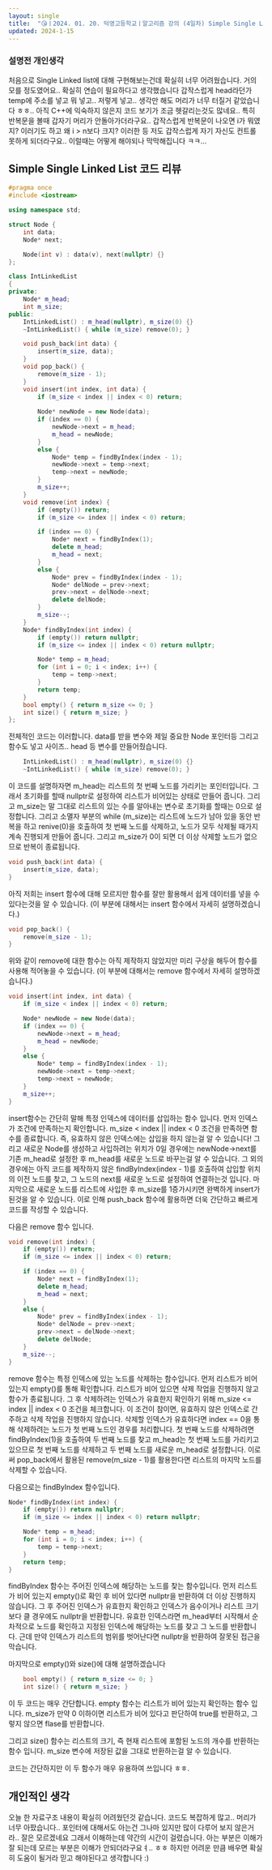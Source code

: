 ```yaml
---
layout: single
title:  "😘ㅣ2024. 01. 20. 덕영고등학교ㅣ알고리즘 강의 (4일차) Simple Single Linked List 코드 리뷰"
updated: 2024-1-15
---
```


### 설명전 개인생각

처음으로 Single Linked list에 대해 구현해보는건데 확실히 너무 어려웠습니다. 거의 모를 정도였어요..
확실히 연습이 필요하다고 생각했습니다 갑작스럽게 head라던가 temp에 주소를 넣고 뭐 넣고.. 저렇게 넣고..
생각만 해도 머리가 너무 터질거 같았습니다 ㅎㅎ.. 아직 C++에 익숙하지 않은지 코드 보기가 조금 헷갈리는것도 많네요..
특히 반복문을 볼때 갑자기 머리가 안돌아가더라구요.. 갑작스럽게 반복문이 나오면 i가 뭐였지? 이러기도 하고 왜 i > n보다 크지?
이러한 등 저도 갑작스럽게 자기 자신도 컨트롤 못하게 되더라구요.. 이럴때는 어떻게 해야되나 막막해집니다 ㅋㅋ...

## Simple Single Linked List 코드 리뷰

```cpp
#pragma once
#include <iostream>

using namespace std;

struct Node {
    int data;
    Node* next;

    Node(int v) : data(v), next(nullptr) {}
};

class IntLinkedList
{
private:
    Node* m_head;
    int m_size;
public:
    IntLinkedList() : m_head(nullptr), m_size(0) {}
    ~IntLinkedList() { while (m_size) remove(0); }

    void push_back(int data) {
        insert(m_size, data);
    }
    void pop_back() {
        remove(m_size - 1);
    }
    void insert(int index, int data) {
        if (m_size < index || index < 0) return;
   
        Node* newNode = new Node(data);
        if (index == 0) {
            newNode->next = m_head;
            m_head = newNode;
        }
        else {
            Node* temp = findByIndex(index - 1);
            newNode->next = temp->next;
            temp->next = newNode;
        }
        m_size++;
    }
    void remove(int index) {
        if (empty()) return;
        if (m_size <= index || index < 0) return;

        if (index == 0) {
            Node* next = findByIndex(1);
            delete m_head;
            m_head = next;
        }
        else {
            Node* prev = findByIndex(index - 1);
            Node* delNode = prev->next;
            prev->next = delNode->next;
            delete delNode;
        }
        m_size--;
    }
    Node* findByIndex(int index) {
        if (empty()) return nullptr;
        if (m_size <= index || index < 0) return nullptr;

        Node* temp = m_head;
        for (int i = 0; i < index; i++) {
            temp = temp->next;
        }
        return temp;
    }
    bool empty() { return m_size <= 0; }
    int size() { return m_size; }
};
```
전체적인 코드는 이러합니다. data를 받을 변수와 제일 중요한 Node 포인터등 그리고 
함수도 넣고 사이즈.. head 등 변수를 만들어줬습니다.

```cpp
    IntLinkedList() : m_head(nullptr), m_size(0) {}
    ~IntLinkedList() { while (m_size) remove(0); }
```
이 코드를 설명하자면 m_head는 리스트의 첫 번째 노드를 가리키는 포인터입니다. 그래서 초기화를 할때 nullptr로 설정하여
리스트가 비어있는 상태로 만들어 줍니다. 그리고 m_size는 말 그대로 리스트의 있는 수를 알아내는 변수로 초기화를 할때는 0으로 설정합니다.
그리고 소멸자 부분의 while (m_size)는 리스트에 노드가 남아 있을 동안 반복을 하고 renive(0)을 호출하여 첫 번째 노드를 삭제하고,
노드가 모두 삭제될 때가지 계속 진행되게 만들어 줍니다. 그리고 m_size가 0이 되면 더 이상 삭제할 노드가 없으므로 반복이 종료됩니다.

```cpp
void push_back(int data) {
    insert(m_size, data);
}
```

아직 저희는 insert 함수에 대해 모르지만 함수를 잘만 활용해서 쉽게 데이터를 넣을 수 있다는것을 알 수 있습니다.
(이 부분에 대해서는 insert 함수에서 자세히 설명하겠습니다.)

```cpp
void pop_back() {
    remove(m_size - 1);
}
```
위와 같이 remove에 대한 함수는 아직 제작하지 않았지만 미리 구상을 해두어 함수를 사용해 적어놓을 수 있습니다.
(이 부분에 대해서는 remove 함수에서 자세히 설명하겠습니다.)

```cpp
void insert(int index, int data) {
    if (m_size < index || index < 0) return;

    Node* newNode = new Node(data);
    if (index == 0) {
        newNode->next = m_head;
        m_head = newNode;
    }
    else {
        Node* temp = findByIndex(index - 1);
        newNode->next = temp->next;
        temp->next = newNode;
    }
    m_size++;
}
```
insert함수는 간단히 말해 특정 인덱스에 데이터를 삽입하는 함수 입니다.
먼저 인덱스가 조건에 만족하는지 확인합니다. m_size < index || index < 0 조건을 만족하면
함수를 종료합니다. 즉, 유효하지 않은 인덱스에는 삽입을 하지 않는걸 알 수 있습니다!
그리고 새로운 Node를 생성하고 사입하려는 위치가 0일 경우에는 newNode->next를 기존 m_head로 설정한 후 m_head를
새로운 노드로 바꾸는걸 알 수 있습니다. 그 외의 경우에는 아직 코드를 제작하지 않은 findByIndex(index - 1)를 호출하여
삽입할 위치의 이전 노드를 찾고, 그 노드의 next를 새로운 노드로 설정하여 연결하는것 입니다.
마지막으로 새로운 노드를 리스트에 사입한 후 m_size를 1증가시키면 완벽하게 insert가 된것을 알 수 있습니다.
이로 인해 push_back 함수에 활용하면 더욱 간단하고 빠르게 코드를 작성할 수 있습니다.

다음은 remove 함수 입니다.

```cpp
void remove(int index) {
    if (empty()) return;
    if (m_size <= index || index < 0) return;

    if (index == 0) {
        Node* next = findByIndex(1);
        delete m_head;
        m_head = next;
    }
    else {
        Node* prev = findByIndex(index - 1);
        Node* delNode = prev->next;
        prev->next = delNode->next;
        delete delNode;
    }
    m_size--;
}
```
remove 함수는 특정 인덱스에 있는 노드를 삭제하는 함수입니다.
먼저 리스트가 비어 있는지 empty()를 통해 확인합니다. 리스트가 비어 있으면 삭제 작업을 진행하지 않고 함수가 종료됩니다.
그 후 삭제하려는 인덱스가 유효한지 확인하기 위해 m_size <= index || index < 0 조건을 체크합니다. 이 조건이 참이면, 유효하지
않은 인덱스로 간주하고 삭제 작업을 진행하지 않습니다. 
삭제할 인덱스가 유효하다면 index == 0을 통해 삭제하려는 노드가 첫 번째 노드인 경우를 처리합니다. 
첫 번째 노드를 삭제하려면 findByIndex(1)을 호출하여 두 번째 노드를 찾고 m_head는 첫 번째 노드를 가리키고 있으므로
첫 번째 노드를 삭제하고 두 번째 노드를 새로운 m_head로 설정합니다.
이로써 pop_back에서 활용된 remove(m_size - 1)를 활용한다면 리스트의 마지막 노드를 삭제할 수 있습니다. 

다음으로는 findByIndex 함수입니다.

```cpp
Node* findByIndex(int index) {
    if (empty()) return nullptr;
    if (m_size <= index || index < 0) return nullptr;

    Node* temp = m_head;
    for (int i = 0; i < index; i++) {
        temp = temp->next;
    }
    return temp;
}
```

findByIndex 함수는 주어진 인덱스에 해당하는 노드를 찾는 함수입니다. 먼저 리스트가
비어 있는지 empty()로 확인 후 비어 있다면 nullptr을 반환하여 더 이상 진행하지 않습니다.
그 후 주어진 인덱스가 유효한지 확인하고 인덱스가 음수이거나 리스트 크기보다 클 경우에도 nullptr을 반환합니다.
유효한 인덱스라면 m_head부터 시작해서 순차적으로 노드를 확인하고 지정된 인덱스에 해당하는 노드를 찾고 그 노드를 반환합니다.
근데 만약 인덱스가 리스트의 범위를 벗어난다면 nullptr을 반환하여 잘못된 접근을 막습니다.

마지막으로 empty()와 size()에 대해 설명하겠습니다

```cpp
    bool empty() { return m_size <= 0; }
    int size() { return m_size; }
```
이 두 코드는 매우 간단합니다. empty 함수는 리스트가 비어 있는지 확인하는 함수 입니다.
m_size가 만약 0 이하이면 리스트가 비어 있다고 판단하여 true를 반환하고, 그렇지 않으면 flase를 반환합니다.

그리고 size() 함수는 리스트의 크기,  즉 현재 리스트에 포함된 노드의 개수를 반환하는 함수 입니다.
m_size 변수에 저장된 값을 그대로 반환하는걸 알 수 있습니다.

코드는 간단하지만 이 두 함수가 매우 유용하여 쓰입니다 ㅎㅎ.


## 개인적인 생각

오늘 한 자료구조 내용이 확실히 어려웠던것 같습니다. 코드도 복잡하게 많고.. 머리가 너무 아팠습니다..
포인터에 대해서도 아는건 그나마 있지만 많이 다루어 보지 않은거라.. 잘은 모르겠네요 그래서 이해하는데
약간의 시간이 걸렸습니다. 아는 부분은 이해가 잘 되는데 모르는 부분은 이해가 안되더라구요ㅕ.. ㅎㅎ
하지만 어려운 만큼 배우면 확실히 도움이 될거라 믿고 해야된다고 생각합니다 :)
